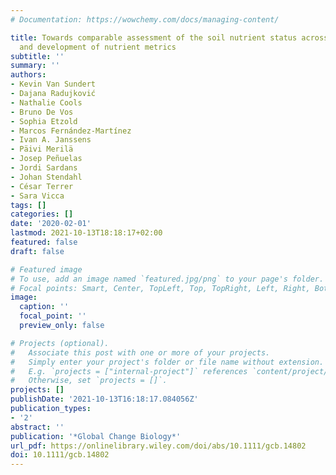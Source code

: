 ```yaml
---
# Documentation: https://wowchemy.com/docs/managing-content/

title: Towards comparable assessment of the soil nutrient status across scales—Review
  and development of nutrient metrics
subtitle: ''
summary: ''
authors:
- Kevin Van Sundert
- Dajana Radujković
- Nathalie Cools
- Bruno De Vos
- Sophia Etzold
- Marcos Fernández-Martínez
- Ivan A. Janssens
- Päivi Merilä
- Josep Peñuelas
- Jordi Sardans
- Johan Stendahl
- César Terrer
- Sara Vicca
tags: []
categories: []
date: '2020-02-01'
lastmod: 2021-10-13T18:18:17+02:00
featured: false
draft: false

# Featured image
# To use, add an image named `featured.jpg/png` to your page's folder.
# Focal points: Smart, Center, TopLeft, Top, TopRight, Left, Right, BottomLeft, Bottom, BottomRight.
image:
  caption: ''
  focal_point: ''
  preview_only: false

# Projects (optional).
#   Associate this post with one or more of your projects.
#   Simply enter your project's folder or file name without extension.
#   E.g. `projects = ["internal-project"]` references `content/project/deep-learning/index.md`.
#   Otherwise, set `projects = []`.
projects: []
publishDate: '2021-10-13T16:18:17.084056Z'
publication_types:
- '2'
abstract: ''
publication: '*Global Change Biology*'
url_pdf: https://onlinelibrary.wiley.com/doi/abs/10.1111/gcb.14802
doi: 10.1111/gcb.14802
---
```

